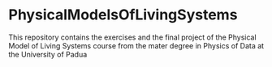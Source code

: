 # PhysicalModelsOfLivingSystems
This repository contains the exercises and the final project of the Physical Model of Living Systems course from the mater degree in Physics of Data at the University of Padua
